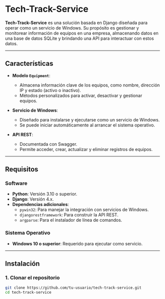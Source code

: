 # Tech-Track-Service

**Tech-Track-Service** es una solución basada en Django diseñada para operar como un servicio de Windows. Su propósito es gestionar y monitorear información de equipos en una empresa, almacenando datos en una base de datos SQLite y brindando una API para interactuar con estos datos.

---

## Características

- **Modelo `Equipment`**: 
  - Almacena información clave de los equipos, como nombre, dirección IP y estado (activo o inactivo).
  - Métodos personalizados para activar, desactivar y gestionar equipos.
  
- **Servicio de Windows**:
  - Diseñado para instalarse y ejecutarse como un servicio de Windows.
  - Se puede iniciar automáticamente al arrancar el sistema operativo.

- **API REST**:
  - Documentada con Swagger.
  - Permite acceder, crear, actualizar y eliminar registros de equipos.

---

## Requisitos

### Software
- **Python**: Versión 3.10 o superior.
- **Django**: Versión 4.x.
- **Dependencias adicionales**:
  - `pywin32`: Para manejar la integración con servicios de Windows.
  - `djangorestframework`: Para construir la API REST.
  - `argparse`: Para el instalador de línea de comandos.

### Sistema Operativo
- **Windows 10 o superior**: Requerido para ejecutar como servicio.

---

## Instalación

### 1. Clonar el repositorio
```bash
git clone https://github.com/tu-usuario/tech-track-service.git
cd tech-track-service

